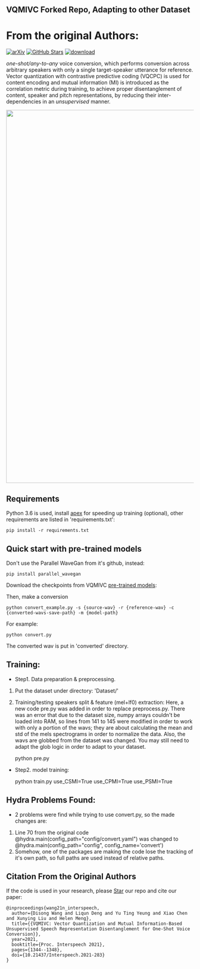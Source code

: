 ## VQMIVC Forked Repo, Adapting to other Dataset
# From the original Authors:
[![arXiv](https://img.shields.io/badge/arXiv-Paper-<COLOR>.svg)](https://arxiv.org/abs/2106.10132)
[![GitHub Stars](https://img.shields.io/github/stars/Wendison/VQMIVC?style=social)](https://github.com/Wendison/VQMIVC)
[![download](https://img.shields.io/github/downloads/Wendison/VQMIVC/total.svg)](https://github.com/Wendison/VQMIVC/releases)



*one-shot/any-to-any* voice conversion, which performs conversion across arbitrary speakers with only a single target-speaker utterance for reference. Vector quantization with contrastive predictive coding (VQCPC) is used for content encoding and mutual information (MI) is introduced as the correlation metric during training, to achieve proper disentanglement of content, speaker and pitch representations, by reducing their inter-dependencies in an *unsupervised* manner. 

<p align="center">
	<img src='./diagram/diagram.png' width=1000 >
</p>



## Requirements
Python 3.6 is used, install [apex](https://github.com/NVIDIA/apex) for speeding up training (optional), other requirements are listed in 'requirements.txt':

	pip install -r requirements.txt


## Quick start with pre-trained models
Don't use the Parallel WaveGan from it's github, instead: 

	pip install parallel_wavegan
		
Download the checkpoints from VQMIVC [pre-trained models](https://drive.google.com/file/d/1Flw6Z0K2QdRrTn5F-gVt6HdR9TRPiaKy/view?usp=sharing):

Then, make a conversion

	python convert_example.py -s {source-wav} -r {reference-wav} -c {converted-wavs-save-path} -m {model-path} 
	
For example:

	python convert.py
	
The converted wav is put in 'converted' directory.
	

## Training:
*  Step1. Data preparation & preprocessing.
1. Put the dataset under directory: 'Dataset/'
2. Training/testing speakers split & feature (mel+lf0) extraction:
   Here, a new code pre.py was added in order to replace preprocess.py. There was an error that due to the dataset size, numpy arrays couldn't be loaded into RAM, so lines from 141 to 145 were modified in order to work with only a portion of the wavs; they are about calculating the mean and std of the mels spectrograms in order to normalize the data. Also, the wavs are globbed from the dataset was changed. You may still need to adapt the glob logic in order to adapt to your dataset.

	python pre.py

*  Step2. model training:

	python train.py use_CSMI=True use_CPMI=True use_PSMI=True

## Hydra Problems Found:
* 2 problems were find while trying to use convert.py, so the made changes are:
1. Line 70 from the original code
	@hydra.main(config_path="config/convert.yaml")
   was changed to
   	@hydra.main(config_path="config", config_name='convert')
2. Somehow, one of the packages are making the code lose the tracking of it's own path, so full paths are used instead of relative paths.


## Citation From the Original Authors
If the code is used in your research, please <a class="github-button" href="https://github.com/wendison/VQMIVC" data-icon="octicon-star" aria-label="Star wendison/VQMIVC on GitHub">Star</a> our repo and cite our paper:
```
@inproceedings{wang21n_interspeech,
  author={Disong Wang and Liqun Deng and Yu Ting Yeung and Xiao Chen and Xunying Liu and Helen Meng},
  title={{VQMIVC: Vector Quantization and Mutual Information-Based Unsupervised Speech Representation Disentanglement for One-Shot Voice Conversion}},
  year=2021,
  booktitle={Proc. Interspeech 2021},
  pages={1344--1348},
  doi={10.21437/Interspeech.2021-283}
}
```

